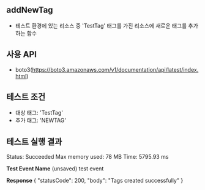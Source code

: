 ## addNewTag
- 테스트 환경에 있는 리소스 중 'TestTag' 태그를 가진 리소스에 새로운 태그를 추가하는 함수

## 사용 API
- boto3(https://boto3.amazonaws.com/v1/documentation/api/latest/index.html)

## 테스트 조건
- 대상 태그: 'TestTag'
- 추가 태그: 'NEWTAG'

## 테스트 실행 결과
Status: Succeeded
Max memory used: 78 MB
Time: 5795.93 ms

**Test Event Name**
(unsaved) test event

**Response**
{
  "statusCode": 200,
  "body": "Tags created successfully"
}
